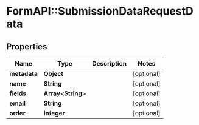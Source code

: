 # FormAPI::SubmissionDataRequestData

## Properties
Name | Type | Description | Notes
------------ | ------------- | ------------- | -------------
**metadata** | **Object** |  | [optional] 
**name** | **String** |  | [optional] 
**fields** | **Array&lt;String&gt;** |  | [optional] 
**email** | **String** |  | [optional] 
**order** | **Integer** |  | [optional] 


